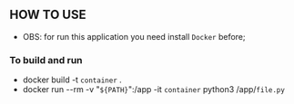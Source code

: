 ## HOW TO USE
* OBS: for run this application you need install `Docker` before;
### To build and run 
* docker build -t `container` .
* docker run --rm -v "`${PATH}`":/app -it `container` python3 /app/`file.py`